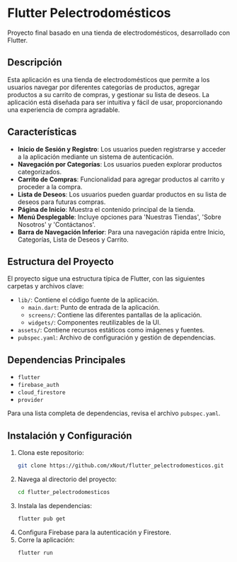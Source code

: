 # Flutter Pelectrodomésticos

Proyecto final basado en una tienda de electrodomésticos, desarrollado con Flutter.

## Descripción

Esta aplicación es una tienda de electrodomésticos que permite a los usuarios navegar por diferentes categorías de productos, agregar productos a su carrito de compras, y gestionar su lista de deseos. La aplicación está diseñada para ser intuitiva y fácil de usar, proporcionando una experiencia de compra agradable.

## Características

- **Inicio de Sesión y Registro**: Los usuarios pueden registrarse y acceder a la aplicación mediante un sistema de autenticación.
- **Navegación por Categorías**: Los usuarios pueden explorar productos categorizados.
- **Carrito de Compras**: Funcionalidad para agregar productos al carrito y proceder a la compra.
- **Lista de Deseos**: Los usuarios pueden guardar productos en su lista de deseos para futuras compras.
- **Página de Inicio**: Muestra el contenido principal de la tienda.
- **Menú Desplegable**: Incluye opciones para 'Nuestras Tiendas', 'Sobre Nosotros' y 'Contáctanos'.
- **Barra de Navegación Inferior**: Para una navegación rápida entre Inicio, Categorías, Lista de Deseos y Carrito.

## Estructura del Proyecto

El proyecto sigue una estructura típica de Flutter, con las siguientes carpetas y archivos clave:

- `lib/`: Contiene el código fuente de la aplicación.
  - `main.dart`: Punto de entrada de la aplicación.
  - `screens/`: Contiene las diferentes pantallas de la aplicación.
  - `widgets/`: Componentes reutilizables de la UI.
- `assets/`: Contiene recursos estáticos como imágenes y fuentes.
- `pubspec.yaml`: Archivo de configuración y gestión de dependencias.

## Dependencias Principales

- `flutter`
- `firebase_auth`
- `cloud_firestore`
- `provider`

Para una lista completa de dependencias, revisa el archivo `pubspec.yaml`.

## Instalación y Configuración

1. Clona este repositorio:
   ```sh
   git clone https://github.com/xNout/flutter_pelectrodomesticos.git

2. Navega al directorio del proyecto:
   ```sh
   cd flutter_pelectrodomesticos


3. Instala las dependencias:
   ```sh
   flutter pub get

4. Configura Firebase para la autenticación y Firestore.
5. Corre la aplicación:
   ```sh
   flutter run
